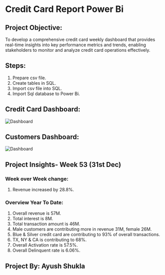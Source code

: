 # Credit Card Report Power Bi

## Project Objective:
To develop a comprehensive credit card weekly dashboard that provides real-time insights into key performance metrics and trends, enabling stakeholders to monitor and analyze credit card operations effectively.

## Steps:
1. Prepare csv file.
2. Create tables in SQL.
3. Import csv file into SQL.
4.  Import Sql database to Power Bi.

## Credit Card Dashboard:
![Dashboard]()

## Customers Dashboard:
![Dashboard]()

## Project Insights- Week 53 (31st Dec)
### Week over Week change:
1. Revenue increased by 28.8%.

### Overview Year To Date:
1. Overall revenue is 57M.
2. Total interest is 8M.
3. Total transaction amount is 46M.
4. Male customers are contributing more in revenue 31M, female 26M.
5. Blue & Silver credit card are contributing to 93% of overall transactions.
6. TX, NY & CA is contributing to 68%.
7. Overall Activation rate is 57.5%.
8. Overall Delinquent rate is 6.06%.

## Project By: Ayush Shukla
